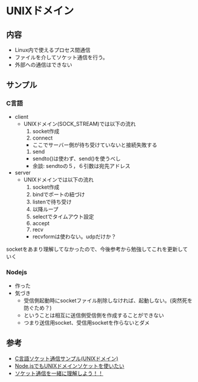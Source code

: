 # UNIXドメイン

## 内容
- Linux内で使えるプロセス間通信
- ファイルを介してソケット通信を行う。
 - 外部への通信はできない

## サンプル

### C言語

- client
  - UNIXドメイン(SOCK_STREAM)では以下の流れ
    1. socket作成
    1. connect
      - ここでサーバー側が待ち受けていないと接続失敗する
    1. send
      - sendto()は使わず、send()を使うべし
      - 余談: sendtoの５，６引数は宛先アドレス
- server
  - UNIXドメインでは以下の流れ
    1. socket作成
    1. bindでポートの紐づけ
    1. listenで待ち受け
    1. 以降ループ
    1. selectでタイムアウト設定
    1. accept
    1. recv
      - recvformは使わない。udpだけか？

socketをあまり理解してなかったので、今後参考から勉強してこれを更新していく

### Nodejs

- 作った
- 気づき
  - 受信側起動時にsocketファイル削除しなければ、起動しない。(突然死を防ぐため？)
  - ということは相互に送信側受信側を作成することができない
  - つまり送信用socket、受信用socketを作らないとダメ

## 参考

- [C言語ソケット通信サンプル(UNIXドメイン)](https://www.mathkuro.com/c-cpp/c-unix-domain-socket-sample/)
- [Node.jsでもUNIXドメインソケットを使いたい](https://qiita.com/walk8243/items/49ce3fc24500038f126f)
- [ソケット通信を一緒に理解しよう！！](https://qiita.com/fujifuji1414/items/6daa393a86582d81f0b5)